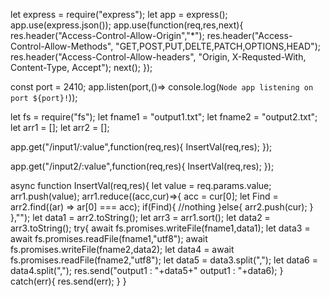 let express = require("express");
let app = express();
app.use(express.json());
app.use(function(req,res,next){
    res.header("Access-Control-Allow-Origin","*");
    res.header("Access-Control-Allow-Methods", "GET,POST,PUT,DELTE,PATCH,OPTIONS,HEAD");
    res.header("Access-Control-Allow-headers", "Origin, X-Requsted-With, Content-Type, Accept");
    next();
});

const port = 2410;
app.listen(port,()=> console.log(`Node app listening on port ${port}!`));

let fs = require("fs");
let fname1 = "output1.txt";
let fname2 = "output2.txt";
let arr1 = [];
let arr2 = [];

app.get("/input1/:value",function(req,res){
    InsertVal(req,res);
});

app.get("/input2/:value",function(req,res){
    InsertVal(req,res);
});

async function InsertVal(req,res){
    let value = req.params.value;
    arr1.push(value);
    arr1.reduce((acc,cur)=>{
        acc = cur[0];
        let Find = arr2.find((ar) => ar[0] === acc);
        if(Find){
            //nothing
        }else{
            arr2.push(cur);
        }
    },"");
    let data1 = arr2.toString();
    let arr3 = arr1.sort();
    let data2 = arr3.toString();
    try{
        await fs.promises.writeFile(fname1,data1);
        let data3 = await fs.promises.readFile(fname1,"utf8");
        await fs.promises.writeFile(fname2,data2);
        let data4 = await fs.promises.readFile(fname2,"utf8");
        let data5 = data3.split(",");
        let data6 = data4.split(",");
        res.send("output1 : "+data5+"  output1 : "+data6);
    }
    catch(err){
        res.send(err);
    }
}


